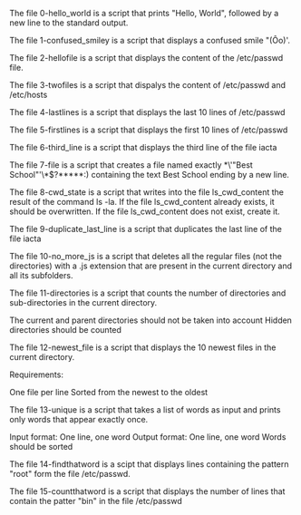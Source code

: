 The file 0-hello_world is a script that prints "Hello, World", followed by a new line to the standard output.

The file 1-confused_smiley is a script that displays a confused smile "(Ôo)\'.

The file 2-hellofile is a script that displays the content of the /etc/passwd file.

The file 3-twofiles is a script that dispalys the content of /etc/passwd and /etc/hosts

The file 4-lastlines is a script that displays the last 10 lines of /etc/passwd

The file 5-firstlines is a script that displays the first 10 lines of /etc/passwd 

The file 6-third_line is a script that displays the third line of the file iacta

The file 7-file is a  script that creates a file named exactly \*\\'"Best School"\'\\*$\?\*\*\*\*\*:) containing the text Best School ending by a new line.

The file 8-cwd_state is a script that writes into the file ls_cwd_content the result of the command ls -la. If the file ls_cwd_content already exists, it should be overwritten. If the file ls_cwd_content does not exist, create it.

The file 9-duplicate_last_line is a script that duplicates the last line of the file iacta

The file 10-no_more_js is a script that deletes all the regular files (not the directories) with a .js extension that are present in the current directory and all its subfolders.

The file 11-directories is a script that counts the number of directories and sub-directories in the current directory.

The current and parent directories should not be taken into account
Hidden directories should be counted

The file 12-newest_file is a script that displays the 10 newest files in the current directory.

Requirements:

One file per line
Sorted from the newest to the oldest

The file 13-unique is a script that  takes a list of words as input and prints only words that appear exactly once.

Input format: One line, one word
Output format: One line, one word
Words should be sorted

The file 14-findthatword is a scipt that displays lines containing the pattern "root" form the file \/etc\/passwd.

The file 15-countthatword is a script that displays the number of lines that contain the patter \"bin\" in the file /etc/passwd


